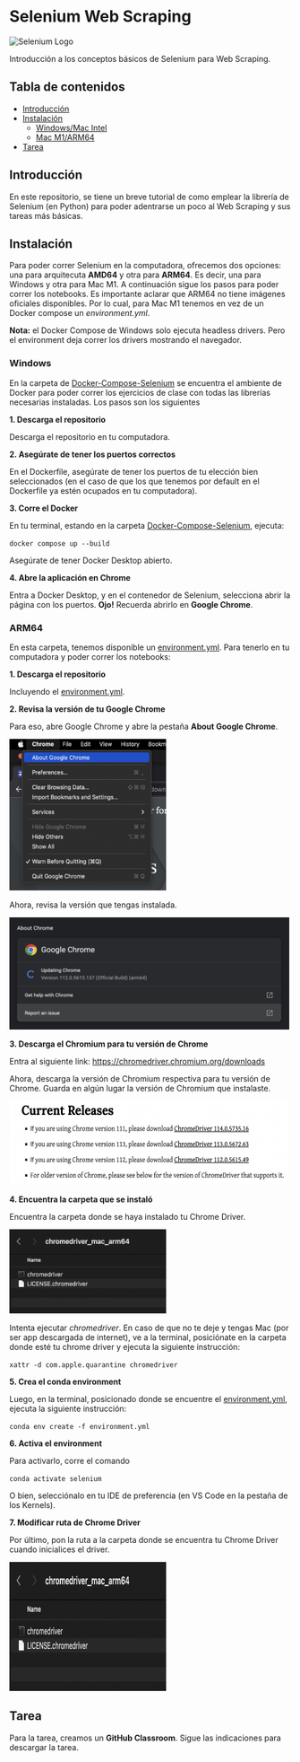 # Selenium Web Scraping

<img src="https://promdevelop.com/wp-content/uploads/2021/06/selenium-logo-1024x531.png" alt="Selenium Logo" width="500" height="259">


Introducción a los conceptos básicos de Selenium para Web Scraping.

## Tabla de contenidos

- [Introducción](#Introducción)
- [Instalación](#Instalación)
  - [Windows/Mac Intel](#Windows)
  - [Mac M1/ARM64](#ARM64)
- [Tarea](#Tarea)

## Introducción

En este repositorio, se tiene un breve tutorial de como emplear la librería de Selenium (en Python) para poder adentrarse un poco al Web Scraping y sus tareas más básicas.

## Instalación

Para poder correr Selenium en la computadora, ofrecemos dos opciones: una para arquitecuta **AMD64** y otra para **ARM64**. Es decir, una para Windows y otra para Mac M1. A continuación sigue los pasos para poder correr los notebooks. Es importante aclarar que ARM64 no tiene imágenes oficiales disponibles. Por lo cual, para Mac M1 tenemos en vez de un Docker compose un *environment.yml*. 

**Nota:** el Docker Compose de Windows solo ejecuta headless drivers. Pero el environment deja correr los drivers mostrando el navegador.

### Windows

En la carpeta de [Docker-Compose-Selenium](Docker-Compose-Selenium) se encuentra el ambiente de Docker para poder correr los ejercicios de clase con todas las librerías necesarias instaladas. Los pasos son los siguientes

**1. Descarga el repositorio**

Descarga el repositorio en tu computadora.

**2. Asegúrate de tener los puertos correctos**

En el Dockerfile, asegúrate de tener los puertos de tu elección bien seleccionados (en el caso de que los que tenemos por default en el Dockerfile ya estén ocupados en tu computadora).

**3. Corre el Docker**

En tu terminal, estando en la carpeta [Docker-Compose-Selenium](Docker-Compose-Selenium), ejecuta:

<code>docker compose up --build</code>

Asegúrate de tener Docker Desktop abierto.

**4. Abre la aplicación en Chrome**

Entra a Docker Desktop, y en el contenedor de Selenium, selecciona abrir la página con los puertos. **Ojo!** Recuerda abrirlo en **Google Chrome**. 

### ARM64

En esta carpeta, tenemos disponible un [environment.yml](environment.yml). Para tenerlo en tu computadora y poder correr los notebooks:

**1. Descarga el repositorio**

Incluyendo el [environment.yml](environment.yml).

**2. Revisa la versión de tu Google Chrome**

Para eso, abre Google Chrome y abre la pestaña **About Google Chrome**.

<img src="imgs/Chrome.png" alt="About GC" width="280" height="270">

Ahora, revisa la versión que tengas instalada.

<img src="imgs/Version.png" alt="GC version" width="500" height="200">

**3. Descarga el Chromium para tu versión de Chrome**

Entra al siguiente link: https://chromedriver.chromium.org/downloads

Ahora, descarga la versión de Chromium respectiva para tu versión de Chrome. Guarda en algún lugar la versión de Chromium que instalaste.

<img src="imgs/Chromium.png" alt="Chromium install" width="500" height="150">

**4. Encuentra la carpeta que se instaló**

Encuentra la carpeta donde se haya instalado tu Chrome Driver.

<img src="imgs/Folder.png" alt="Folder" width="280" height="150">

Intenta ejecutar *chromedriver*. En caso de que no te deje y tengas Mac (por ser app descargada de internet), ve a la terminal, posiciónate en la carpeta donde esté tu chrome driver y ejecuta la siguiente instrucción:

<code>xattr -d com.apple.quarantine chromedriver </code>

**5. Crea el conda environment**

Luego, en la terminal, posicionado donde se encuentre el [environment.yml](environment.yml), ejecuta la siguiente instrucción:

<code>conda env create -f environment.yml</code>

**6. Activa el environment**

Para activarlo, corre el comando

<code>conda activate selenium</code>
  
O bien, selecciónalo en tu IDE de preferencia (en VS Code en la pestaña de los Kernels).

**7. Modificar ruta de Chrome Driver**

Por último, pon la ruta a la carpeta donde se encuentra tu Chrome Driver cuando inicialices el driver.

<img src="imgs/Folder.png" alt="Folder" width="280" height="230">

## Tarea
  
Para la tarea, creamos un **GitHub Classroom**. Sigue las indicaciones para descargar la tarea.
  
 
